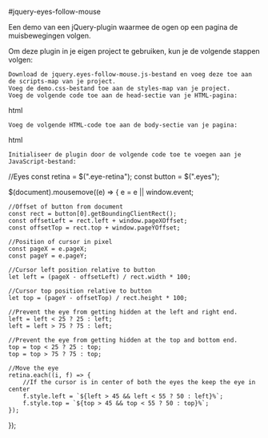 #jquery-eyes-follow-mouse

Een demo van een jQuery-plugin waarmee de ogen op een pagina de muisbewegingen volgen.



Om deze plugin in je eigen project te gebruiken, kun je de volgende stappen volgen:

    Download de jquery.eyes-follow-mouse.js-bestand en voeg deze toe aan de scripts-map van je project.
    Voeg de demo.css-bestand toe aan de styles-map van je project.
    Voeg de volgende code toe aan de head-sectie van je HTML-pagina:

html

<link rel="stylesheet" type="text/css" href="styles/demo.css">
<script src="https://code.jquery.com/jquery-3.6.0.min.js"></script>
<script src="scripts/jquery.eyes-follow-mouse.js"></script>

    Voeg de volgende HTML-code toe aan de body-sectie van je pagina:

html

<div class='eyes'>
  <div class="eye">
    <span class="eye-lash up"></span>
    <span class="eye-retina"></span>
    <span class="eye-lash down"></span>
  </div>
  <div class="eye">
    <span class="eye-lash up"></span>
    <span class="eye-retina"></span>
    <span class="eye-lash down"></span>
  </div>
</div>

    Initialiseer de plugin door de volgende code toe te voegen aan je JavaScript-bestand:
    
//Eyes
const retina = $(".eye-retina");
const button = $(".eyes");

$(document).mousemove((e) => {
    e = e || window.event;

    //Offset of button from document
    const rect = button[0].getBoundingClientRect();
    const offsetLeft = rect.left + window.pageXOffset;
    const offsetTop = rect.top + window.pageYOffset;

    //Position of cursor in pixel
    const pageX = e.pageX;
    const pageY = e.pageY;

    //Cursor left position relative to button
    let left = (pageX - offsetLeft) / rect.width * 100;

    //Cursor top position relative to button
    let top = (pageY - offsetTop) / rect.height * 100;

    //Prevent the eye from getting hidden at the left and right end.
    left = left < 25 ? 25 : left;
    left = left > 75 ? 75 : left;

    //Prevent the eye from getting hidden at the top and bottom end.
    top = top < 25 ? 25 : top;
    top = top > 75 ? 75 : top;

    //Move the eye
    retina.each((i, f) => {
        //If the cursor is in center of both the eyes the keep the eye in center
        f.style.left = `${left > 45 && left < 55 ? 50 : left}%`;
        f.style.top = `${top > 45 && top < 55 ? 50 : top}%`;
    });
});
    
